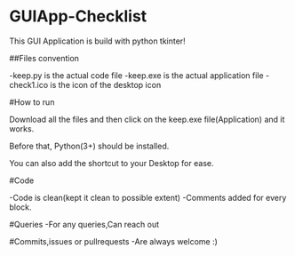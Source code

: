 # GUIApp-Checklist
This GUI Application is build with python tkinter!

##Files convention

-keep.py is the actual code file
-keep.exe is the actual application file
-check1.ico is the icon of the desktop icon

#How to run

Download all the files and then click on the keep.exe file(Application) and it works.

Before that, Python(3+) should be installed.

You can also add the shortcut to your Desktop for ease.

#Code

-Code is clean(kept it clean to possible extent)
-Comments added for every block.

#Queries
-For any queries,Can reach out

#Commits,issues or pullrequests
-Are always welcome :)
